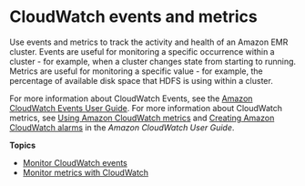 # CloudWatch events and metrics<a name="emr-manage-cluster-cloudwatch"></a>

Use events and metrics to track the activity and health of an Amazon EMR cluster\. Events are useful for monitoring a specific occurrence within a cluster \- for example, when a cluster changes state from starting to running\. Metrics are useful for monitoring a specific value \- for example, the percentage of available disk space that HDFS is using within a cluster\.

For more information about CloudWatch Events, see the [Amazon CloudWatch Events User Guide](https://docs.aws.amazon.com/AmazonCloudWatch/latest/events/)\. For more information about CloudWatch metrics, see [Using Amazon CloudWatch metrics](https://docs.aws.amazon.com/AmazonCloudWatch/latest/monitoring/working_with_metrics.html) and [Creating Amazon CloudWatch alarms](https://docs.aws.amazon.com/AmazonCloudWatch/latest/monitoring/AlarmThatSendsEmail.html) in the *Amazon CloudWatch User Guide*\.

**Topics**
+ [Monitor CloudWatch events](emr-manage-cloudwatch-events.md)
+ [Monitor metrics with CloudWatch](UsingEMR_ViewingMetrics.md)